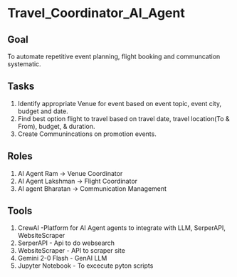 # Travel_Coordinator_AI_Agent

Goal
-----
To automate repetitive event planning, flight booking and communcation systematic.

Tasks
-----
1) Identify appropriate Venue for event based on event topic, event city, budget and date.
2) Find best option flight to travel based on travel date, travel location(To & From), budget, & duration.
3) Create Communincations on promotion events.

Roles
------
1)  AI Agent Ram -> Venue Coordinator
2)  AI Agent Lakshman -> Flight Coordinator
3)  AI agent Bharatan -> Communication Management

Tools
-----
1)  CrewAI -Platform for AI Agent agents to integrate with LLM, SerperAPI, WebsiteScraper
2)  SerperAPI - Api to do websearch
3)  WebsiteScraper - API to scraper site
4)  Gemini 2-0 Flash - GenAI LLM
5)  Jupyter Notebook  - To excecute pyton scripts

